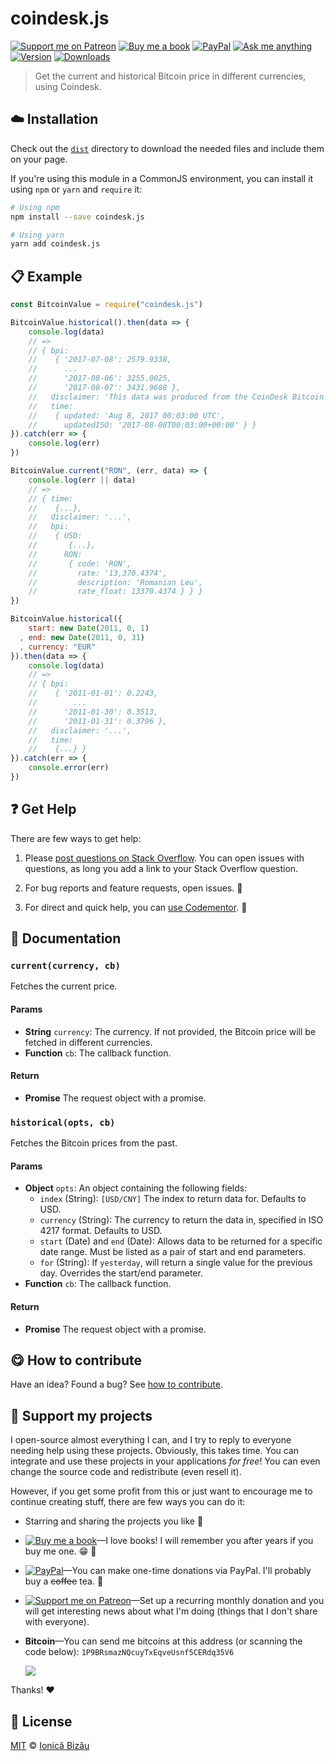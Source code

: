 <!-- Please do not edit this file. Edit the `blah` field in the `package.json` instead. If in doubt, open an issue. -->


# coindesk.js

 [![Support me on Patreon][badge_patreon]][patreon] [![Buy me a book][badge_amazon]][amazon] [![PayPal][badge_paypal_donate]][paypal-donations] [![Ask me anything](https://img.shields.io/badge/ask%20me-anything-1abc9c.svg)](https://github.com/IonicaBizau/ama) [![Version](https://img.shields.io/npm/v/coindesk.js.svg)](https://www.npmjs.com/package/coindesk.js) [![Downloads](https://img.shields.io/npm/dt/coindesk.js.svg)](https://www.npmjs.com/package/coindesk.js)

> Get the current and historical Bitcoin price in different currencies, using Coindesk.

## :cloud: Installation


Check out the [`dist`](/dist) directory to download the needed files and include them on your page.

If you're using this module in a CommonJS environment, you can install it using `npm` or `yarn` and `require` it:

```sh
# Using npm
npm install --save coindesk.js

# Using yarn
yarn add coindesk.js
```


## :clipboard: Example



```js
const BitcoinValue = require("coindesk.js")

BitcoinValue.historical().then(data => {
    console.log(data)
    // =>
    // { bpi:
    //    { '2017-07-08': 2579.9338,
    //      ...
    //      '2017-08-06': 3255.0025,
    //      '2017-08-07': 3431.9688 },
    //   disclaimer: 'This data was produced from the CoinDesk Bitcoin Price Index. BPI value data returned as USD.',
    //   time:
    //    { updated: 'Aug 8, 2017 00:03:00 UTC',
    //      updatedISO: '2017-08-08T00:03:00+00:00' } }
}).catch(err => {
    console.log(err)
})

BitcoinValue.current("RON", (err, data) => {
    console.log(err || data)
    // =>
    // { time:
    //    {...},
    //   disclaimer: '...',
    //   bpi:
    //    { USD:
    //       {...},
    //      RON:
    //       { code: 'RON',
    //         rate: '13,370.4374',
    //         description: 'Romanian Leu',
    //         rate_float: 13370.4374 } } }
})

BitcoinValue.historical({
    start: new Date(2011, 0, 1)
  , end: new Date(2011, 0, 31)
  , currency: "EUR"
}).then(data => {
    console.log(data)
    // =>
    // { bpi:
    //    { '2011-01-01': 0.2243,
    //        ...
    //      '2011-01-30': 0.3513,
    //      '2011-01-31': 0.3796 },
    //   disclaimer: '...',
    //   time:
    //    {...} }
}).catch(err => {
    console.error(err)
})
```



## :question: Get Help

There are few ways to get help:

 1. Please [post questions on Stack Overflow](https://stackoverflow.com/questions/ask). You can open issues with questions, as long you add a link to your Stack Overflow question.
 2. For bug reports and feature requests, open issues. :bug:

 3. For direct and quick help, you can [use Codementor](https://www.codementor.io/johnnyb). :rocket:



## :memo: Documentation


### `current(currency, cb)`
Fetches the current price.

#### Params

- **String** `currency`: The currency. If not provided, the Bitcoin price will be fetched in different currencies.
- **Function** `cb`: The callback function.

#### Return
- **Promise** The request object with a promise.

### `historical(opts, cb)`
Fetches the Bitcoin prices from the past.

#### Params

- **Object** `opts`: An object containing the following fields:
   - `index` (String): `[USD/CNY]` The index to return data for. Defaults
      to USD.
   - `currency` (String): The currency to return the data in, specified in
      ISO 4217 format. Defaults to USD.
   - `start` (Date) and `end` (Date): Allows data to be returned for a
      specific date range. Must be listed as a pair of start and end
      parameters.
   - `for` (String): If `yesterday`, will return a single value for the
      previous day. Overrides the start/end parameter.
- **Function** `cb`: The callback function.

#### Return
- **Promise** The request object with a promise.



## :yum: How to contribute
Have an idea? Found a bug? See [how to contribute][contributing].


## :sparkling_heart: Support my projects

I open-source almost everything I can, and I try to reply to everyone needing help using these projects. Obviously,
this takes time. You can integrate and use these projects in your applications *for free*! You can even change the source code and redistribute (even resell it).

However, if you get some profit from this or just want to encourage me to continue creating stuff, there are few ways you can do it:

 - Starring and sharing the projects you like :rocket:
 - [![Buy me a book][badge_amazon]][amazon]—I love books! I will remember you after years if you buy me one. :grin: :book:
 - [![PayPal][badge_paypal]][paypal-donations]—You can make one-time donations via PayPal. I'll probably buy a ~~coffee~~ tea. :tea:
 - [![Support me on Patreon][badge_patreon]][patreon]—Set up a recurring monthly donation and you will get interesting news about what I'm doing (things that I don't share with everyone).
 - **Bitcoin**—You can send me bitcoins at this address (or scanning the code below): `1P9BRsmazNQcuyTxEqveUsnf5CERdq35V6`

    ![](https://i.imgur.com/z6OQI95.png)

Thanks! :heart:



## :scroll: License

[MIT][license] © [Ionică Bizău][website]

[badge_patreon]: http://ionicabizau.github.io/badges/patreon.svg
[badge_amazon]: http://ionicabizau.github.io/badges/amazon.svg
[badge_paypal]: http://ionicabizau.github.io/badges/paypal.svg
[badge_paypal_donate]: http://ionicabizau.github.io/badges/paypal_donate.svg
[patreon]: https://www.patreon.com/ionicabizau
[amazon]: http://amzn.eu/hRo9sIZ
[paypal-donations]: https://www.paypal.com/cgi-bin/webscr?cmd=_s-xclick&hosted_button_id=RVXDDLKKLQRJW
[donate-now]: http://i.imgur.com/6cMbHOC.png

[license]: http://showalicense.com/?fullname=Ionic%C4%83%20Biz%C4%83u%20%3Cbizauionica%40gmail.com%3E%20(https%3A%2F%2Fionicabizau.net)&year=2017#license-mit
[website]: https://ionicabizau.net
[contributing]: /CONTRIBUTING.md
[docs]: /DOCUMENTATION.md
